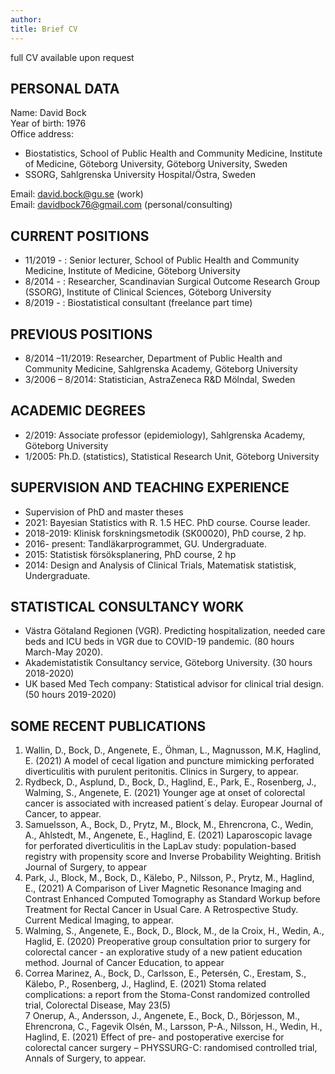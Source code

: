 ```yaml
---
author:
title: Brief CV
---
```


full CV available upon request

## PERSONAL DATA
Name: David Bock      
Year of birth: 1976     
Office address:     
- Biostatistics, School of Public Health and Community Medicine, Institute of Medicine, Göteborg University, Göteborg University, Sweden     
- SSORG, Sahlgrenska University Hospital/Östra, Sweden      

Email: david.bock@gu.se (work)      
Email: davidbock76@gmail.com (personal/consulting)     

## CURRENT POSITIONS      
- 11/2019 - : Senior lecturer, School of Public Health and Community Medicine, Institute of
Medicine, Göteborg University     
- 8/2014 - : Researcher, Scandinavian Surgical Outcome Research Group (SSORG), Institute of
Clinical Sciences, Göteborg University      
- 8/2019 - : Biostatistical consultant (freelance part time)      
## PREVIOUS POSITIONS              
- 8/2014 –11/2019: Researcher, Department of Public Health and Community Medicine,
Sahlgrenska Academy, Göteborg University               
- 3/2006 – 8/2014: Statistician, AstraZeneca R&D Mölndal, Sweden               

## ACADEMIC DEGREES       
- 2/2019: Associate professor (epidemiology), Sahlgrenska Academy, Göteborg University        
- 1/2005: Ph.D. (statistics), Statistical Research Unit, Göteborg University      
    
## SUPERVISION AND TEACHING EXPERIENCE       
- Supervision of PhD and master theses      
- 2021: Bayesian Statistics with R. 1.5 HEC. PhD course. Course leader.       
- 2018-2019: Klinisk forskningsmetodik (SK00020), PhD course, 2 hp.       
- 2016- present: Tandläkarprogrammet, GU. Undergraduate.          
- 2015: Statistisk försöksplanering, PhD course, 2 hp       
- 2014: Design and Analysis of Clinical Trials, Matematisk statistisk, Undergraduate.       

## STATISTICAL CONSULTANCY WORK     
- Västra Götaland Regionen (VGR). Predicting hospitalization, needed care beds and ICU beds in VGR due to COVID-19 pandemic. (80 hours March-May 2020).        
- Akademistatistik Consultancy service, Göteborg University. (30 hours 2018-2020)     
- UK based Med Tech company: Statistical advisor for clinical trial design. (50 hours 2019-2020)      
## SOME RECENT PUBLICATIONS       
1. Wallin, D., Bock, D., Angenete, E., Öhman, L., Magnusson, M.K, Haglind, E. (2021) A model of cecal ligation and puncture mimicking perforated diverticulitis with purulent peritonitis. Clinics in Surgery, to appear.     
2. Rydbeck, D., Asplund, D., Bock, D., Haglind, E., Park, E., Rosenberg, J., Walming, S., Angenete, E. (2021) Younger age at onset of colorectal cancer is associated with increased patient´s delay. Europear Journal of Cancer, to appear.      
3. Samuelsson, A., Bock, D., Prytz, M., Block, M., Ehrencrona, C., Wedin, A., Ahlstedt, M., Angenete, E., Haglind, E. (2021) Laparoscopic lavage for perforated diverticulitis in the LapLav study: population-based registry with propensity score and Inverse Probability Weighting. British Journal of Surgery, to appear     
4. Park, J., Block, M., Bock, D., Kälebo, P., Nilsson, P., Prytz, M., Haglind, E., (2021) A Comparison of Liver Magnetic Resonance Imaging and Contrast Enhanced Computed Tomography as Standard Workup before Treatment for Rectal Cancer in Usual Care. A Retrospective Study. Current Medical Imaging, to appear.     
5. Walming, S., Angenete, E., Bock, D., Block, M., de la Croix, H., Wedin, A., Haglid, E. (2020) Preoperative group consultation prior to surgery for colorectal cancer - an explorative study of a new patient education method. Journal of Cancer Education, to appear        
6. Correa Marinez, A., Bock, D., Carlsson, E., Petersén, C., Erestam, S., Kälebo, P., Rosenberg, J., Haglind, E. (2021) Stoma related complications: a report from the Stoma-Const randomized controlled trial, Colorectal Disease, May 23(5)      
7 Onerup, A., Andersson, J., Angenete, E., Bock, D., Börjesson, M., Ehrencrona, C., Fagevik Olsén, M., Larsson, P-A., Nilsson, H., Wedin, H., Haglind, E. (2021) Effect of pre- and postoperative exercise for colorectal cancer surgery – PHYSSURG-C: randomised controlled trial, Annals of Surgery, to appear.      

